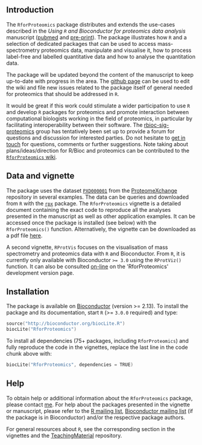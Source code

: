 ## Introduction

The `RforProteomics` package distributes and extends the use-cases
described in the _Using `R` and Bioconductor for proteomics data
analysis_ manuscript
([pubmed](http://www.ncbi.nlm.nih.gov/pubmed/23692960) and
[pre-print](http://arxiv.org/abs/1305.6559)).  The package illustrates
how `R` and a selection of dedicated packages that can be used to
access mass-spectrometry proteomics data, manipulate and visualise it,
how to process label-free and labelled quantitative data and how to
analyse the quantitation data.

The package will be updated beyond the content of the manuscript to
keep up-to-date with progress in the area.  The
[github page](https://github.com/lgatto/RforProteomics) can be used to
edit the wiki and file new issues related to the package itself of
general needed for proteomics that should be addressed in `R`.

It would be great if this work could stimulate a wider participation
to use `R` and develop `R` packages for proteomics and promote
interaction between computational biologists working in the field of
proteomics, in particular by facilitating interoperability between
their software.  The
[rbioc-sig-proteomics](https://groups.google.com/forum/#!forum/rbioc-sig-proteomics)
group has tentatively been set up to provide a forum for questions and
discussion for interested parties. Do not hesitate to
[get in touch](http://proteome.sysbiol.cam.ac.uk/lgatto/) for
questions, comments or further suggestions. Note taking about
plans/ideas/direction for R/Bioc and proteomics can be contributed to
the
[`RforProteomics` wiki](https://github.com/lgatto/RforProteomics/wiki).

## Data and vignette

The package uses the dataset
[`PXD000001`](http://proteomecentral.proteomexchange.org/cgi/GetDataset?ID=PXD000001)
from the [ProteomeXchange](http://www.proteomexchange.org/) repository
in several examples. The data can be queries and downloaded from `R`
with the
[`rpx`](http://bioconductor.org/packages/release/bioc/html/rpx.html)
package. The `RforProteomics` vignette is a detailed document
containing the exact code to reproduce all the analyses presented in
the manuscript as well as other application examples. It can be
accessed once the package is installed (see below) with the
`RforProteomics()` function. Alternatively, the vignette can be
downloaded as a pdf file
[here](http://bioconductor.org/packages/devel/data/experiment/vignettes/RforProteomics/inst/doc/RforProteomics.pdf).

A second vignette, `RProtVis` focuses on the visualisation of mass
spectrometry and proteomics data with `R` and Bioconductor. From `R`,
it is currently only available with Bioconductor `>= 3.0` using the
`RProtViz()` function. It can also be consulted
[on-line](http://bioconductor.org/packages/devel/data/experiment/vignettes/RforProteomics/inst/doc/RProtVis.html)
on the 'RforProteomics' development version page.

## Installation

The package is available on
[Bioconductor](http://bioconductor.org/packages/devel/data/experiment/html/RforProteomics.html)
(version >= 2.13). To install the package and its documentation, start
`R` (>= `3.0.0` required) and type:

```c
source("http://bioconductor.org/biocLite.R")
biocLite("RforProteomics")
```

To install all dependencies (75+ packages, including `RforProteomics`)
and fully reproduce the code in the vignettes, replace the last line
in the code chunk above with:

```c
biocLite("RforProteomics", dependencies = TRUE)
```

## Help

To obtain help or additional information about the `RforProteomics`
package, please contact
[me](http://proteome.sysbiol.cam.ac.uk/lgatto/). For help about the
packages presented in the vignette or manuscript, please refer to the
[R mailing list](https://stat.ethz.ch/mailman/listinfo/r-help),
[Bioconductor mailing list](http://www.bioconductor.org/help/mailing-list/#bioconductor)
(if the package is in Bioconductor) and/or the respective package
authors.

For general resources about `R`, see the corresponding section in the
vignettes and the
[TeachingMaterial](https://github.com/lgatto/TeachingMaterial)
repository.
